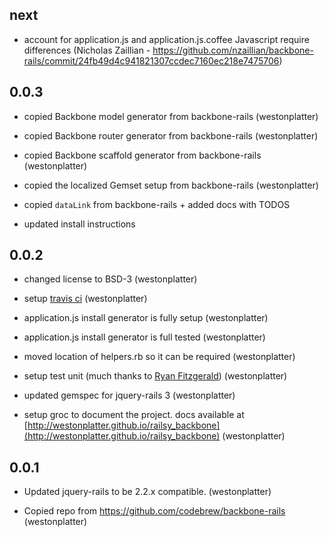 ## next

- account for application.js and application.js.coffee Javascript require differences
  (Nicholas Zaillian - https://github.com/nzaillian/backbone-rails/commit/24fb49d4c941821307ccdec7160ec218e7475706)

## 0.0.3

- copied Backbone model generator from backbone-rails
  (westonplatter)

- copied Backbone router generator from backbone-rails
  (westonplatter)
  
- copied Backbone scaffold generator from backbone-rails
  (westonplatter)
  
- copied the localized Gemset setup from backbone-rails
  (westonplatter)
  
- copied `dataLink` from backbone-rails + added docs with TODOS

- updated install instructions


## 0.0.2

- changed license to BSD-3
  (westonplatter)

- setup [travis ci](https://travis-ci.org/westonplatter/railsy_backbone)
  (westonplatter)

- application.js install generator is fully setup
  (westonplatter)
  
- application.js install generator is full tested
  (westonplatter)
  
- moved location of helpers.rb so it can be required
  (westonplatter)
  
- setup test unit (much thanks to [Ryan Fitzgerald](https://twitter.com/TheRyanFitz))
  (westonplatter)
    
- updated gemspec for jquery-rails 3
  (westonplatter)
  
- setup groc to document the project. docs available at 
[http://westonplatter.github.io/railsy_backbone](http://westonplatter.github.io/railsy_backbone)
  (westonplatter)


## 0.0.1

- Updated jquery-rails to be 2.2.x compatible.
  (westonplatter)
  
- Copied repo from https://github.com/codebrew/backbone-rails 
  (westonplatter)
